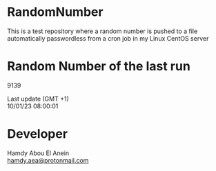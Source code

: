 # RandomNumber    
This is a test repository where a random number is pushed to a file automatically passwordless from a cron job in my Linux CentOS server    
# Random Number of the last run   
9139
      
Last update (GMT +1)    
10/01/23 08:00:01
# Developer    
Hamdy Abou El Anein   
hamdy.aea@protonmail.com
